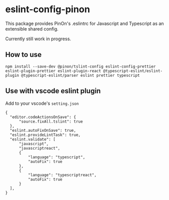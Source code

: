 # eslint-config-pinon

This package provides PinOn's .eslintrc for Javascript and Typescript as an extensible shared config.

Currently still work in progress.

## How to use
```
npm install --save-dev @pinon/tslint-config eslint-config-prettier eslint-plugin-prettier eslint-plugin-react @typescript-eslint/eslint-plugin @typescript-eslint/parser eslint prettier typescript
```

## Use with vscode eslint plugin
Add to your vscode's `setting.json`

```
{
  "editor.codeActionsOnSave": {
      "source.fixAll.tslint": true
  },
  "eslint.autoFixOnSave": true,
  "eslint.provideLintTask": true,
  "eslint.validate": [
      "javascript",
      "javascriptreact",
      {
          "language": "typescript",
          "autoFix": true
      },
      {
          "language": "typescriptreact",
          "autoFix": true
      }
  ],
}
```